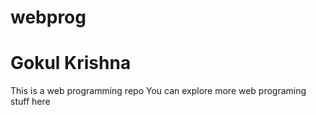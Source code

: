 ﻿# webprog
# Gokul Krishna
This is a web programming repo
You can explore more web programing stuff here
